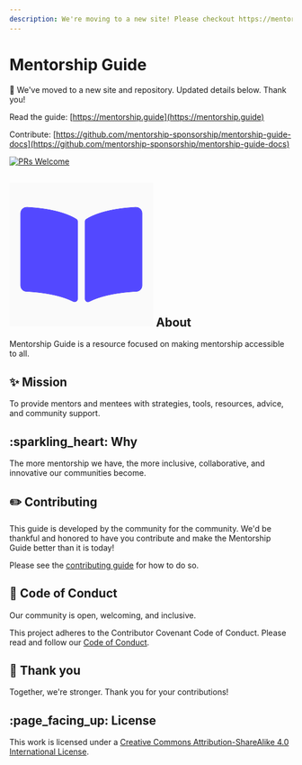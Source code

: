 ```yaml
---
description: We're moving to a new site! Please checkout https://mentorship.guide
---
```


# Mentorship Guide

🎉 We've moved to a new site and repository. Updated details below. Thank you!&#x20;

Read the guide: [https://mentorship.guide](https://mentorship.guide)

Contribute: [https://github.com/mentorship-sponsorship/mentorship-guide-docs](https://github.com/mentorship-sponsorship/mentorship-guide-docs)



[![PRs Welcome](https://img.shields.io/badge/prs-welcome-brightgreen.svg?style=flat-square)](http://makeapullrequest.com)

## ![](.gitbook/assets/mentorship-logo-with-white-background.png) About

Mentorship Guide is a resource focused on making mentorship accessible to all.

## :sparkles: Mission

To provide mentors and mentees with strategies, tools, resources, advice, and community support.

## :sparkling\_heart: Why

The more mentorship we have, the more inclusive, collaborative, and innovative our communities become.

## :pencil2: Contributing

This guide is developed by the community for the community. We'd be thankful and honored to have you contribute and make the Mentorship Guide better than it is today!

Please see the [contributing guide](important/contributing.md) for how to do so.

## :dna: Code of Conduct

Our community is open, welcoming, and inclusive.

This project adheres to the Contributor Covenant Code of Conduct. Please read and follow our [Code of Conduct](important/code-of-conduct.md).

## :clap: Thank you

Together, we're stronger. Thank you for your contributions!

## :page\_facing\_up: License

This work is licensed under a [Creative Commons Attribution-ShareAlike 4.0 International License](http://creativecommons.org/licenses/by-sa/4.0/).

